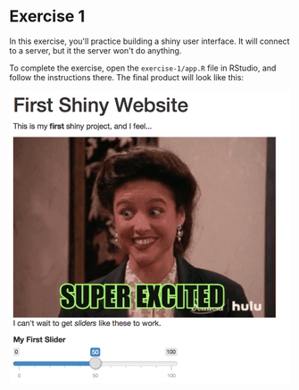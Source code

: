 # Exercise 1
In this exercise, you'll practice building a shiny user interface. It will connect to a server, but it the server won't do anything. 

To complete the exercise, open the `exercise-1/app.R` file in RStudio, and follow the instructions there. The final product will look like this:

![Complete website](img/complete.png)
